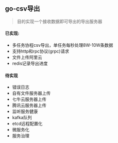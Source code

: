 ## go-csv导出

> 目的实现一个接收数据即可导出的导出服务器

#### 已实现:

- 多任务协程csv导出，单任务每秒处理8W-10W条数据
- 支持http和rpc协议(grpc)请求
- 文件上传阿里云
- redis记录导出进度

#### 待实现

- 错误日志
- 自有文件服务器上传
- 七牛云服务器上传
- 腾讯云服务器上传
- 监听服务健康
- kafka队列
- etcd远程配置化
- 微服务化
- 服务治理
